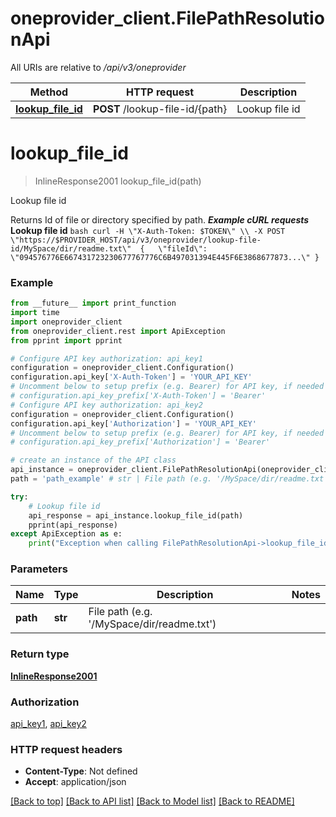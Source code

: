# oneprovider_client.FilePathResolutionApi

All URIs are relative to */api/v3/oneprovider*

Method | HTTP request | Description
------------- | ------------- | -------------
[**lookup_file_id**](FilePathResolutionApi.md#lookup_file_id) | **POST** /lookup-file-id/{path} | Lookup file id

# **lookup_file_id**
> InlineResponse2001 lookup_file_id(path)

Lookup file id

Returns Id of file or directory specified by path.  ***Example cURL requests***  **Lookup file id** ```bash curl -H \"X-Auth-Token: $TOKEN\" \\ -X POST \"https://$PROVIDER_HOST/api/v3/oneprovider/lookup-file-id/MySpace/dir/readme.txt\"  {   \"fileId\": \"094576776E667431723230677767776C6B497031394E445F6E3868677873...\" } ``` 

### Example
```python
from __future__ import print_function
import time
import oneprovider_client
from oneprovider_client.rest import ApiException
from pprint import pprint

# Configure API key authorization: api_key1
configuration = oneprovider_client.Configuration()
configuration.api_key['X-Auth-Token'] = 'YOUR_API_KEY'
# Uncomment below to setup prefix (e.g. Bearer) for API key, if needed
# configuration.api_key_prefix['X-Auth-Token'] = 'Bearer'
# Configure API key authorization: api_key2
configuration = oneprovider_client.Configuration()
configuration.api_key['Authorization'] = 'YOUR_API_KEY'
# Uncomment below to setup prefix (e.g. Bearer) for API key, if needed
# configuration.api_key_prefix['Authorization'] = 'Bearer'

# create an instance of the API class
api_instance = oneprovider_client.FilePathResolutionApi(oneprovider_client.ApiClient(configuration))
path = 'path_example' # str | File path (e.g. '/MySpace/dir/readme.txt')

try:
    # Lookup file id
    api_response = api_instance.lookup_file_id(path)
    pprint(api_response)
except ApiException as e:
    print("Exception when calling FilePathResolutionApi->lookup_file_id: %s\n" % e)
```

### Parameters

Name | Type | Description  | Notes
------------- | ------------- | ------------- | -------------
 **path** | **str**| File path (e.g. &#x27;/MySpace/dir/readme.txt&#x27;) | 

### Return type

[**InlineResponse2001**](InlineResponse2001.md)

### Authorization

[api_key1](../README.md#api_key1), [api_key2](../README.md#api_key2)

### HTTP request headers

 - **Content-Type**: Not defined
 - **Accept**: application/json

[[Back to top]](#) [[Back to API list]](../README.md#documentation-for-api-endpoints) [[Back to Model list]](../README.md#documentation-for-models) [[Back to README]](../README.md)

